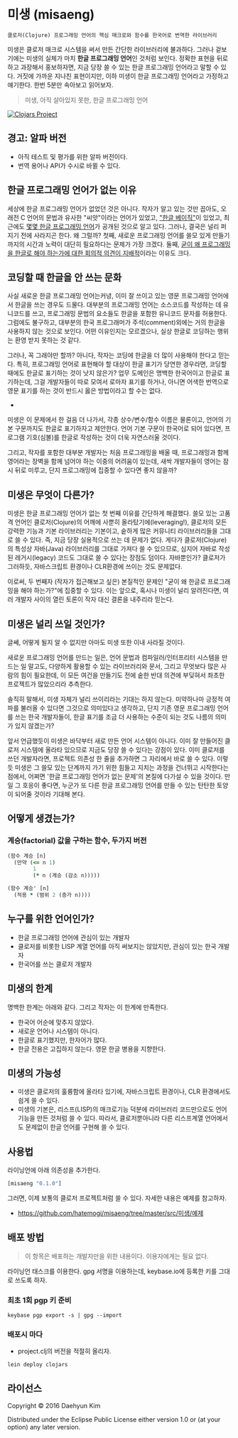 # 미생 (misaeng)

    클로저(Clojure) 프로그래밍 언어의 핵심 매크로와 함수를 한국어로 번역한 라이브러리

미생은 클로저 매크로 시스템을 써서 만든 간단한 라이브러리에 불과하다. 그러나 겉보기에는 미생의 실체가 마치 **한글 프로그래밍 언어**인 것처럼 보인다. 정확한 표현을 뒤로하고 과장해서 홍보하자면, 지금 당장 쓸 수 있는 한글 프로그래밍 언어라고 말할 수 있다. 거짓에 가까운 지나친 표현이지만, 이하 미생이 한글 프로그래밍 언어라고 가정하고 얘기한다. 한번 5분만 속아보고 읽어보자.

> 미생, 아직 살아있지 못한, 한글 프로그래밍 언어

[![Clojars Project](https://img.shields.io/clojars/v/misaeng.svg)](https://clojars.org/misaeng)

## 경고: 알파 버전

* 아직 테스트 및 평가를 위한 알파 버전이다.
* 번역 용어나 API가 수시로 바뀔 수 있다.

## 한글 프로그래밍 언어가 없는 이유

세상에 한글 프로그래밍 언어가 없었던 것은 아니다. 작자가 알고 있는 것만 꼽아도, 오래전 C 언어의 문법과 유사한 "씨앗"이라는 언어가 있었고, ["한글 베이직"](https://ko.wikipedia.org/wiki/한글_베이직)이 있었고, 최근에도 [몇몇 한글 프로그래밍 언어](http://www.bloter.net/archives/240918)가 공개된 것으로 알고 있다. 그러나, 결국은 널리 퍼지기 전에 사라지곤 한다. 왜 그럴까? 첫째, 새로운 프로그래밍 언어를 쓸모 있게 만들기까지의 시간과 노력이 대단히 필요하다는 문제가 가장 크겠다. 둘째, [굳이 왜 프로그래밍을 한글로 해야 하는가에 대한 회의적 의견이 지배적](https://kldp.org/node/22517)이라는 이유도 크다.

## 코딩할 때 한글을 안 쓰는 문화

사실 새로운 한글 프로그래밍 언어는커녕, 이미 잘 쓰이고 있는 영문 프로그래밍 언어에서 한글을 쓰는 경우도 드물다. 대부분의 프로그래밍 언어는 소스코드를 작성하는 데 유니코드를 쓰고, 프로그래밍 문법의 요소들도 한글을 포함한 유니코드 문자를 허용한다. 그럼에도 불구하고, 대부분의 한국 프로그래머가 주석(comment)외에는 거의 한글을 사용하지 않는 것으로 보인다. 어떤 이유인지는 모르겠으나, 실상 한글로 코딩하는 행위는 환영 받지 못하는 것 같다.

그러나, 꼭 그래야만 할까? 아니다, 작자는 코딩에 한글을 더 많이 사용해야 한다고 믿는다. 특히, 프로그래밍 언어로 표현해야 할 대상이 한글 표기가 당연한 경우라면, 코딩할 때에도 한글로 표기하는 것이 낫지 않은가? 업무 도메인은 명백한 한국어이고 한글로 표기하는데, 그걸 개발자들이 따로 모여서 로마자 표기를 하거나, 아니면 어색한 번역으로 영문 표기를 하는 것이 반드시 옳은 방법이라고 할 수는 없다.

* [참고할 사이트]: <http://한글코딩.org>

미생은 이 문제에서 한 걸음 더 나가서, 각종 상수/변수/함수 이름은 물론이고, 언어의 기본 구문까지도 한글로 표기하자고 제안한다. 언어 기본 구문이 한국어로 되어 있다면, 프로그램 기호(심볼)를 한글로 작성하는 것이 더욱 자연스러울 것이다.

그리고, 작자를 포함한 대부분 개발자는 처음 프로그래밍을 배울 때, 프로그래밍과 함께 영어라는 장벽을 함께 넘어야 하는 이중의 어려움이 있는데, 새싹 개발자들이 영어는 잠시 뒤로 미루고, 단지 프로그래밍에 집중할 수 있다면 좋지 않을까?

## 미생은 무엇이 다른가?

미생은 한글 프로그래밍 언어가 없는 첫 번째 이유를 간단하게 해결했다. 쓸모 있는 고품격 언어인 클로저(Clojure)의 어깨에 사뿐히 올라탔기에(leveraging!), 클로저의 모든 강력한 기능과 기본 라이브러리는 기본이고, 숱하게 많은 커뮤니티 라이브러리들을 그대로 쓸 수 있다. 즉, 지금 당장 실용적으로 쓰는 데 문제가 없다. 게다가 클로저(Clojure)의 특성상 자바(Java) 라이브러리를 그대로 가져다 쓸 수 있으므로, 심지어 자바로 작성된 레거시(legacy) 코드도 그대로 쓸 수 있다는 장점도 덤이다. 자바뿐인가? 클로저가 그러하듯, 자바스크립트 환경이나 CLR환경에 쓰이는 것도 문제없다.

이로써, 두 번째자 (작자가 접근해보고 싶은) 본질적인 문제인 "굳이 왜 한글로 프로그래밍을 해야 하는가?"에 집중할 수 있다. 이는 앞으로, 혹시나 미생이 널리 알려진다면, 여러 개발자 사이의 열린 토론이 작자 대신 결론을 내주리라 믿는다.

## 미생은 널리 쓰일 것인가?

글쎄, 어떻게 될지 알 수 없지만 아마도 미생 또한 이내 사라질 것이다.

새로운 프로그래밍 언어를 만드는 일은, 언어 문법과 컴파일러/인터프리터 시스템을 만드는 일 말고도, 다양하게 활용할 수 있는 라이브러리와 문서, 그리고 무엇보다 많은 사람의 힘이 필요한데, 이 모든 여건을 만들기도 전에 숱한 반대 의견에 부딪혀서 좌초한 프로젝트가 많았으리라 추측한다.

솔직히 말해서, 미생 자체가 널리 쓰이리라는 기대는 하지 않는다. 미약하나마 긍정적 여파를 불러올 수 있다면 그것으로 의미있다고 생각하고, 단지 기존 영문 프로그래밍 언어를 쓰는 한국 개발자들이, 한글 표기를 조금 더 사용하는 수준이 되는 것도 나름의 의미가 있지 않겠는가?

앞서 언급했듯이 미생은 바닥부터 새로 만든 언어 시스템이 아니다. 이미 잘 만들어진 클로저 시스템에 올라타 있으므로 지금도 당장 쓸 수 있다는 강점이 있다. 이미 클로저를 쓰던 개발자라면, 프로젝트 의존성 한 줄을 추가하면 그 자리에서 바로 쓸 수 있다. 이렇듯 미생은 그 쓸모 있는 단계까지 가기 위한 힘들고 지치는 과정을 건너뛰고 시작한다는 점에서, 어쩌면 '한글 프로그래밍 언어가 없는 문제'의 본질에 다가설 수 있을 것이다. 만일 그 호응이 좋다면, 누군가 또 다른 한글 프로그래밍 언어를 만들 수 있는 탄탄한 토양이 되어줄 것이라 기대해 본다.

## 어떻게 생겼는가?

### 계승(factorial) 값을 구하는 함수, 두가지 버전

``` clojure
(함수 계승 [n]
  (만약 (<= n 1)
        1
        (* n (계승 (감소 n)))))

(함수 계승' [n]
  (적용 * (범위 2 (증가 n))))
```

## 누구를 위한 언어인가?

* 한글 프로그래밍 언어에 관심이 있는 개발자
* 클로저를 비롯한 LISP 계열 언어를 아직 써보지는 않았지만, 관심이 있는 한국 개발자
* 한국어를 쓰는 클로저 개발자

## 미생의 한계

명백한 한계는 아래와 같다. 그리고 작자는 이 한계에 만족한다.

* 한국어 어순에 맞추지 않았다.
* 새로운 언어나 시스템이 아니다.
* 한글로 표기했지만, 한자어가 많다.
* 한글 전용은 고집하지 않는다. 영문 한글 병용을 지향한다.

## 미생의 가능성

* 미생은 클로저의 훌륭함에 올라타 있기에, 자바스크립트 환경이나, CLR 환경에서도 쉽게 쓸 수 있다.
* 미생의 기본은, 리스프(LISP)의 매크로기능 덕분에 라이브러리 코드만으로도 언어 기능을 만든 것처럼 쓸 수 있다. 따라서, 클로저뿐아니라 다른 리스프계열 언어에서도 문제없이 한글 언어를 구현해 쓸 수 있다.

## 사용법

라이닝언에 아래 의존성을 추가한다.

``` clojure
[misaeng "0.1.0"]
```

그러면, 이제 보통의 클로저 프로젝트처럼 쓸 수 있다. 자세한 내용은 예제를 참고하자.

* <https://github.com/hatemogi/misaeng/tree/master/src/미생/예제>

## 배포 방법

> 이 항목은 배포하는 개발자만을 위한 내용이다. 이용자에게는 필요 없다.

라이닝언 태스크를 이용한다. gpg 서명을 이용하는데, keybase.io에 등록한 키를 그대로 쓰도록 하자.

### 최초 1회 pgp 키 준비


    keybase pgp export -s | gpg --import


### 배포시 마다

* project.clj의 버전을 적절히 올리자.

``` shell
lein deploy clojars
```

## 라이선스

Copyright © 2016 Daehyun Kim

Distributed under the Eclipse Public License either version 1.0 or (at
your option) any later version.
